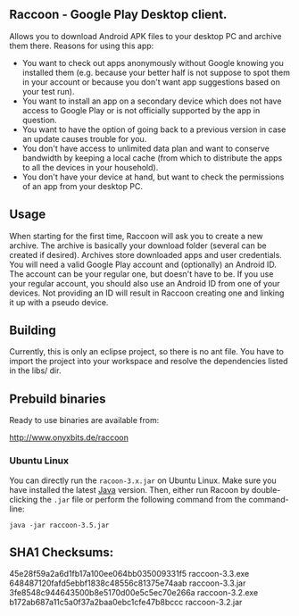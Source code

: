 Raccoon - Google Play Desktop client.
-------------------------------------

Allows you to download Android APK files to your desktop PC and archive them 
there. Reasons for using this app:

* You want to check out apps anonymously without Google knowing you installed 
  them (e.g. because your better half is not suppose to spot them in your 
  account or because you don't want app suggestions based on your test run).
* You want to install an app on a secondary device which does not have access
  to Google Play or is not officially supported by the app in question.
* You want to have the option of going back to a previous version in case an 
  update causes trouble for you.
* You don't have access to unlimited data plan and want to conserve bandwidth
  by keeping a local cache (from which to distribute the apps to all the 
  devices in your household).
* You don't have your device at hand, but want to check the permissions of
  an app from your desktop PC.


Usage
-----

When starting for the first time, Raccoon will ask you to create a new archive.
The archive is basically your download folder (several can be created if 
desired). Archives store downloaded apps and user credentials. You will need
a valid Google Play account and (optionally) an Android ID. The account can be 
your regular one, but doesn't have to be. If you use your regular account, you
should also use an Android ID from one of your devices. Not providing an ID will
result in Raccoon creating one and linking it up with a pseudo device.

Building
--------

Currently, this is only an eclipse project, so there is no ant file. You
have to import the project into your workspace and resolve the dependencies
listed in the libs/ dir.

Prebuild binaries
-----------------

Ready to use binaries are available from:

http://www.onyxbits.de/raccoon

### Ubuntu Linux
 
You can directly run the `racoon-3.x.jar` on Ubuntu Linux. Make sure you have installed the latest [Java](http://askubuntu.com/questions/48468/how-do-i-install-java) version. Then, either run Racoon by double-clicking the `.jar` file or perform the following command from the command-line:
 
    java -jar raccoon-3.5.jar
 
SHA1 Checksums:
---------------

45e28f59a2a6d1fb17a100ee064bb035009331f5  raccoon-3.3.exe
648487120fafd5ebbf1838c48556c81375e74aab  raccoon-3.3.jar
3fe8548c944643500b8e5170d00e5c5ec70e266a  raccoon-3.2.exe
b172ab687a11c5a0f37a2baa0ebc1cfe47b8bccc  raccoon-3.2.jar
